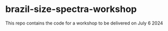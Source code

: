 # brazil-size-spectra-workshop
This repo contains the code for a workshop to be delivered on July 6 2024
